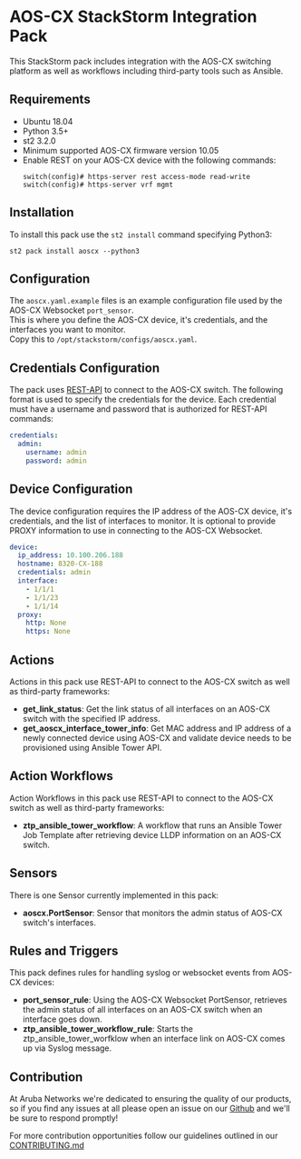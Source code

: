 # AOS-CX StackStorm Integration Pack

This StackStorm pack includes integration with the AOS-CX switching platform 
as well as workflows including third-party tools such as Ansible.

## Requirements

* Ubuntu 18.04
* Python 3.5+
* st2 3.2.0
* Minimum supported AOS-CX firmware version 10.05
* Enable REST on your AOS-CX device with the following commands:
    ```
    switch(config)# https-server rest access-mode read-write
    switch(config)# https-server vrf mgmt
    ```

## Installation

To install this pack use the `st2 install` command 
specifying Python3:
```
st2 pack install aoscx --python3
```


## Configuration
The `aoscx.yaml.example` files is an example configuration file used by the AOS-CX Websocket `port_sensor`.  
This is where you define the AOS-CX device, it's credentials, and the interfaces you want to monitor.  
Copy this to `/opt/stackstorm/configs/aoscx.yaml`.
  
## Credentials Configuration
The pack uses [REST-API](https://developer.arubanetworks.com/aruba-aoscx/docs/getting-started-with-aos-cx-rest) 
to connect to the AOS-CX switch. The following format is used to specify the credentials 
for the device. Each credential must have a username and password that is authorized for REST-API 
commands:
```yaml
credentials:
  admin:
    username: admin
    password: admin
```  

## Device Configuration
The device configuration requires the IP address of the AOS-CX device, it's credentials, 
and the list of interfaces to monitor. It is optional to provide PROXY information 
 to use in connecting to the AOS-CX Websocket. 
```yaml
device:
  ip_address: 10.100.206.188
  hostname: 8320-CX-188
  credentials: admin
  interface:
    - 1/1/1
    - 1/1/23
    - 1/1/14
  proxy:
    http: None
    https: None
```  

## Actions
Actions in this pack use REST-API to connect to the AOS-CX switch as well as third-party 
frameworks: 
- **get_link_status**: Get the link status of all interfaces on an AOS-CX switch with the specified IP address.  
- **get_aoscx_interface_tower_info**: Get MAC address and IP address of a newly connected 
device using AOS-CX and validate device needs to be provisioned using Ansible Tower API.  

## Action Workflows
Action Workflows in this pack use REST-API to connect to the AOS-CX switch as well as third-party 
frameworks: 
- **ztp_ansible_tower_workflow**: A workflow that runs an Ansible Tower Job Template 
after retrieving device LLDP information on an AOS-CX switch.  

## Sensors
There is one Sensor currently implemented in this pack:
 - **aoscx.PortSensor**: Sensor that monitors the admin status of AOS-CX switch's interfaces.  
  
## Rules and Triggers
This pack defines rules for handling syslog or websocket events from AOS-CX devices:  
- **port_sensor_rule**: Using the AOS-CX Websocket PortSensor, retrieves the admin status of all interfaces on an AOS-CX switch when an interface goes down.  
- **ztp_ansible_tower_workflow_rule**: Starts the ztp_ansible_tower_worfklow when an interface link on AOS-CX comes up via Syslog message.


## Contribution
At Aruba Networks we're dedicated to ensuring the quality of our products, so if you find any
issues at all please open an issue on our [Github](https://github.com/StackStorm-Exchange/stackstorm-aoscx) and we'll be sure to respond promptly!

For more contribution opportunities follow our guidelines outlined in our [CONTRIBUTING.md](https://github.com/StackStorm-Exchange/stackstorm-aoscx/blob/master/CONTRIBUTING.md)
